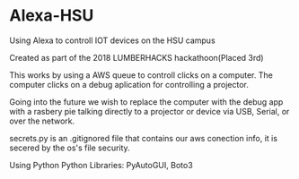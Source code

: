 # Alexa-HSU
Using Alexa to controll IOT devices on the HSU campus

Created as part of the 2018 LUMBERHACKS hackathoon(Placed 3rd)

This works by using a AWS queue to controll clicks on a computer. The computer clicks on a debug aplication for controlling a projector.

Going into the future we wish to replace the computer with the debug app with a rasbery pie talking directly to a projector or device via USB, Serial, or over the network.

secrets.py is an .gitignored file that contains our aws conection info, it is secered by the os's file security.

Using Python
    Python Libraries:
        PyAutoGUI, Boto3
